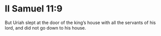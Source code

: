 # II Samuel 11:9

But Uriah slept at the door of the king’s house with all the servants of his lord, and did not go down to his house.

